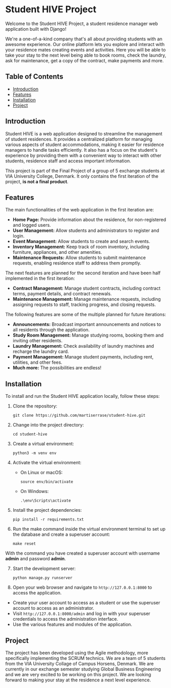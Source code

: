 # Student HIVE Project

Welcome to the Student HIVE Project, a student residence manager web application built with Django!

We're a one-of-a-kind company that's all about providing students with an awesome experience. Our online platform lets
you explore and interact with your residence mates creating events and activities. Here you will be able to take your
stay to the next level being able to book rooms, check the laundry, ask for maintenance, get a copy of the contract,
make payments and more.

## Table of Contents

- [Introduction](#introduction)
- [Features](#features)
- [Installation](#installation)
- [Project](#project)

## Introduction

Student HIVE is a web application designed to streamline the management of student residences. It provides a centralized
platform for managing various aspects of student accommodations, making it easier for residence managers to handle tasks
efficiently. It also has a focus on the student's experience by providing them with a convenient way to interact with
other students, residence staff and access important information.

This project is part of the Final Project of a group of 5 exchange students at VIA University College, Denmark. It
only contains the first iteration of the project, **is not a final product**.

## Features

The main functionalities of the web application in the first iteration are:

- **Home Page:** Provide information about the residence, for non-registered and logged users.
- **User Management:** Allow students and administrators to register and login.
- **Event Management:** Allow students to create and search events.
- **Inventory Management:** Keep track of room inventory, including furniture, appliances, and other amenities.
- **Maintenance Requests:** Allow students to submit maintenance requests, enabling residence staff to address
  them promptly.

The next features are planned for the second iteration and have been half implemented in the first iteration:

- **Contract Management:** Manage student contracts, including contract terms, payment details, and contract renewals.
- **Maintenance Management:** Manage maintenance requests, including assigning requests to staff, tracking progress,
  and closing requests.

The following features are some of the multiple planned for future iterations:

- **Announcements:** Broadcast important announcements and notices to all residents through the application.
- **Study Room Management:** Manage studying rooms, booking them and inviting other residents.
- **Laundry Management:** Check availability of laundry machines and recharge the laundry card.
- **Payment Management:** Manage student payments, including rent, utilities, and other fees.
- **Much more:** The possibilities are endless!

## Installation

To install and run the Student HIVE application locally, follow these steps:

1. Clone the repository:

   ```shell
   git clone https://github.com/martiserrase/student-hive.git
   ```

2. Change into the project directory:

   ```shell
   cd student-hive
   ```

3. Create a virtual environment:

   ```shell
   python3 -m venv env
   ```

4. Activate the virtual environment:

    - On Linux or macOS:

      ```shell
      source env/bin/activate
      ```

    - On Windows:

      ```shell
      .\env\Scripts\activate
      ```

5. Install the project dependencies:

   ```shell
   pip install -r requirements.txt
   ```

6. Run the make command inside the virtual environment terminal to set up the database and create a superuser account:

   ```shell
   make reset 
   ```

With the command you have created a superuser account with username **admin** and password **admin**.

7. Start the development server:

   ```shell
   python manage.py runserver
   ```

8. Open your web browser and navigate to `http://127.0.0.1:8000` to access the application.

- Create your user account to access as a student or use the superuser account to access as an administrator.
- Visit `http://127.0.0.1:8000/admin` and log in with your superuser credentials to access the administration interface.
- Use the various features and modules of the application.

## Project

The project has been developed using the Agile methodology, more specifically implementing the SCRUM technics.
We are a team of 5 students from the VIA University Collage of Campus Horsens, Denmark. We are currently in our exchange semester
studying Global Business Engineering and we are very excited to be working on this project. We are looking forward to
making your stay at the residence a next level experience.
